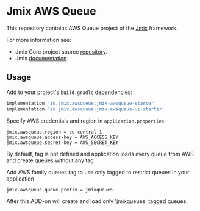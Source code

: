 # Jmix AWS Queue

This repository contains AWS Queue project of the [Jmix](https://jmix.io) framework.

For more information see:

* Jmix Core project source [repository](https://github.com/Haulmont/jmix-core).
* Jmix [documentation](https://docs.jmix.io).


## Usage

Add to your project's `build.gradle` dependencies:

```groovy
implementation 'io.jmix.awsqueue:jmix-awsqueue-starter'
implementation 'io.jmix.awsqueue:jmix-awsqueue-ui-starter'
```

Specify AWS credentials and region in `application.properties`:
```
jmix.awsqueue.region = eu-central-1
jmix.awsqueue.access-key = AWS_ACCESS_KEY
jmix.awsqueue.secret-key = AWS_SECRET_KEY
```
By default, tag is not defined and application loads every queue from AWS and
create queues without any tag

Add AWS family queues tag to use only tagged to restrict queues in your application
```
jmix.awsqueue.queue-prefix = jmixqueues
```
After this ADD-on will create and load only 'jmixqueues' tagged queues.
